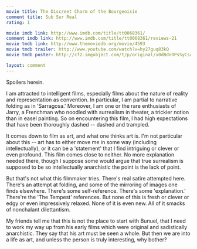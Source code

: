```yaml
---
movie title: The Discreet Charm of the Bourgeoisie
comment title: Sub Sur Real
rating: 1

movie imdb link: http://www.imdb.com/title/tt0068361/
comment imdb link: http://www.imdb.com/title/tt0068361/reviews-21
movie tmdb link: http://www.themoviedb.org/movie/4593
movie tmdb trailer: http://www.youtube.com/watch?v=hy27guq83kQ
movie tmdb poster: http://cf2.imgobject.com/t/p/original/u0dBdnOPsSyCsoI9auK1X8Kjpbd.jpg

layout: comment
---
```


Spoilers herein.

I am attracted to intelligent films, especially films about the nature of reality and representation as convention. In particular, I am partial to narrative folding as in 'Sarragosa.' Moreover, I am one or the rare enthusiasts of Jarry, a Frenchman who noodled with surrealism in theater, a trickier notion than in easel painting. So on encountering this film, I had high expectations that have been thoroughly dashed -- dashed and trampled.

It comes down to film as art, and what one thinks art is. I'm not particular about this -- art has to either move me in some way (including intellectually), or it can be a 'statement' that I find intriguing or clever or even profound. This film comes close to neither. No more explanation needed there, though I suppose some would argue that true surrealism is supposed to be so intellectually anarchistic the point is the lack of point.

But that's not what this filmmaker tries. There's real satire attempted here. There's an attempt at folding, and some of the mirroring of images one finds elsewhere. There's some self-reference. There's some 'explanation.' There're the 'The Tempest' references. But none of this is fresh or clever or edgy or even impressively relaxed. None of it is even new. All of it smacks of nonchalant dilettantism.

My friends tell me that this is not the place to start with Bunuel, that I need to work my way up from his early films which were original and sadistically anarchistic. They say that his art must be seen a whole. But then we are into a life as art, and unless the person is truly interesting, why bother?